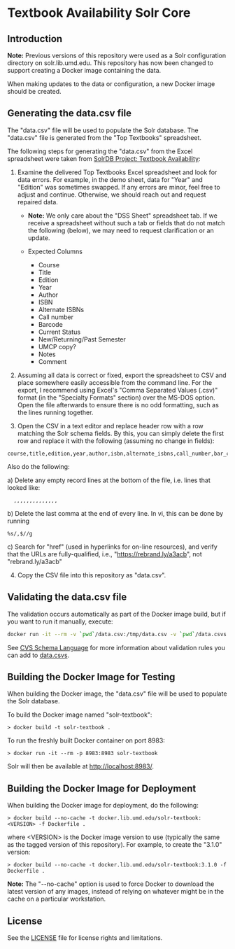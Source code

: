 # Textbook Availability Solr Core

## Introduction

**Note:** Previous versions of this repository were used as a Solr configuration
directory on solr.lib.umd.edu. This repository has now been changed to support
creating a Docker image containing the data.

When making updates to the data or configuration, a new Docker image should
be created.

## Generating the data.csv file

The "data.csv" file will be used to populate the Solr database. The "data.csv"
file is generated from the "Top Textbooks" spreadsheet.

The following steps for generating the "data.csv" from the Excel spreadsheet
were taken from [SolrDB Project: Textbook Availability](https://confluence.umd.edu/display/LIB/SolrDB+Project%3A+Textbook+Availability):

1) Examine the delivered Top Textbooks Excel spreadsheet and look for data
   errors. For example, in the demo sheet, data for "Year" and "Edition" was
   sometimes swapped. If any errors are minor, feel free to adjust and continue.
   Otherwise, we should reach out and request repaired data.

   * **Note:** We only care about the "DSS Sheet" spreadsheet tab. If we receive
   a spreadsheet without such a tab or fields that do not match the following
   (below), we may need to request clarification or an update.

   * Expected Columns
     * Course
     * Title
     * Edition
     * Year
     * Author
     * ISBN
     * Alternate ISBNs
     * Call number
     * Barcode
     * Current Status
     * New/Returning/Past Semester
     * UMCP copy?
     * Notes
     * Comment

2) Assuming all data is correct or fixed, export the spreadsheet to CSV and
  place somewhere easily accessible from the command line. For the export, I
  recommend using Excel's "Comma Separated Values (.csv)" format (in the
  "Specialty Formats" section) over the MS-DOS option. Open the file
  afterwards to ensure there is no odd formatting, such as the lines running
  together.

3) Open the CSV in a text editor and replace header row with a row matching the
  Solr schema fields. By this, you can simply delete the first row and replace
  it with the following (assuming no change in fields):

  ```
  course,title,edition,year,author,isbn,alternate_isbns,call_number,bar_code,current_status,new_returning_past_semester,umcp_copy,test_notes,comment
  ```

  Also do the following:

  a) Delete any empty record lines at the bottom of the file, i.e. lines that looked like:

  ```
  	,,,,,,,,,,,,,,
  ```

  b) Delete the last comma at the end of every line. In vi, this can be done by running

  ```
  %s/,$//g
  ```

  c) Search for "href" (used in hyperlinks for on-line resources), and verify
     that the URLs are fully-qualified, i.e., "https://rebrand.ly/a3acb", not
     "rebrand.ly/a3acb"

4) Copy the CSV file into this repository as "data.csv".

## Validating the data.csv file

The validation occurs automatically as part of the Docker image build, but if you want to run it manually, execute:

```bash
docker run -it --rm -v `pwd`/data.csv:/tmp/data.csv -v `pwd`/data.csvs:/tmp/data.csvs docker.lib.umd.edu/csv-validator:1.1.5-umd-0 validate /tmp/data.csv /tmp/data.csvs
```

See [CVS Schema Language](http://digital-preservation.github.io/csv-schema/csv-schema-1.1.html) for more information about validation rules you can add to [data.csvs](data.csvs).

## Building the Docker Image for Testing

When building the Docker image, the "data.csv" file will be used to populate
the Solr database.

To build the Docker image named "solr-textbook":

```
> docker build -t solr-textbook .
```

To run the freshly built Docker container on port 8983:

```
> docker run -it --rm -p 8983:8983 solr-textbook
```

Solr will then be available at [http://localhost:8983/](http://localhost:8983/).

## Building the Docker Image for Deployment

When building the Docker image for deployment, do the following:

```
> docker build --no-cache -t docker.lib.umd.edu/solr-textbook:<VERSION> -f Dockerfile .
```

where \<VERSION> is the Docker image version to use (typically the same as the
tagged version of this repository). For example, to create the "3.1.0" version:

```
> docker build --no-cache -t docker.lib.umd.edu/solr-textbook:3.1.0 -f Dockerfile .
```

**Note:** The "--no-cache" option is used to force Docker to download the latest
version of any images, instead of relying on whatever might be in the cache on a
particular workstation.

## License

See the [LICENSE](LICENSE.txt) file for license rights and limitations.
